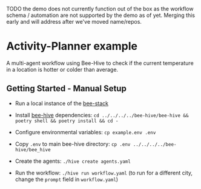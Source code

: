 TODO the demo does not currently function out of the box as the workflow schema / automation are not supported by the demo as of yet.  Merging this early and will address after we've moved name/repos.

# Activity-Planner example

A multi-agent workflow using Bee-Hive to check if the current temperature in a location is hotter or colder than average.

## Getting Started - Manual Setup

* Run a local instance of the [bee-stack](https://github.com/i-am-bee/bee-stack/blob/main/README.md)

* Install [bee-hive](https://github.com/i-am-bee/bee-hive) dependencies: `cd ../../../../bee-hive/bee-hive && poetry shell && poetry install && cd -`

* Configure environmental variables: `cp example.env .env`

* Copy `.env` to main bee-hive directory: `cp .env ../../../../bee-hive/bee_hive`

* Create the agents: `./hive create agents.yaml`

* Run the workflow: `./hive run workflow.yaml` (to run for a different city, change the `prompt` field in `workflow.yaml`)
